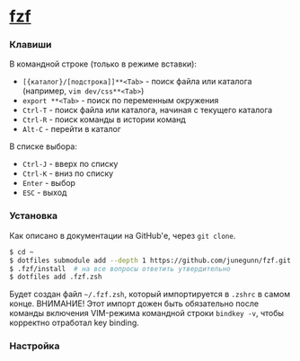 # [fzf](https://github.com/junegunn/fzf)

### Клавиши

В командной строке (только в режиме вставки):
* `[{каталог}/[подстрока]]**<Tab>` - поиск файла или каталога (например, `vim dev/css**<Tab>`)
* `export **<Tab>` - поиск по переменным окружения
* `Ctrl-T` - поиск файла или каталога, начиная с текущего каталога
* `Ctrl-R` - поиск команды в истории команд
* `Alt-C` - перейти в каталог

В списке выбора:
* `Ctrl-J` - вверх по списку
* `Ctrl-K` - вниз по списку
* `Enter` - выбор
* `ESC` - выход

### Установка

Как описано в документации на GitHub'е, через `git clone`.

```bash
$ cd ~
$ dotfiles submodule add --depth 1 https://github.com/junegunn/fzf.git .fzf
$ .fzf/install  # на все вопросы ответить утвердительно
$ dotfiles add .fzf.zsh
```

Будет создан файл `~/.fzf.zsh`, который импортируется в `.zshrc` в самом конце.
ВНИМАНИЕ! Этот импорт дожен быть обязательно после команды включения VIM-режима
командной строки `bindkey -v`, чтобы корректно отработал key binding.

### Настройка
